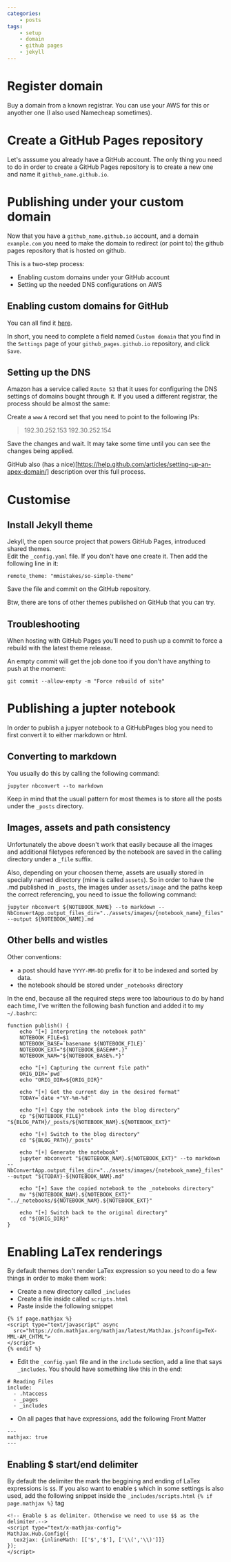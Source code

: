 ```yaml
---
categories: 
	- posts
tags:
	- setup
	- domain
	- github pages
	- jekyll
---
```


# Register domain

Buy a domain from a known registrar. You can use your AWS for this or anyother one (I also used Namecheap sometimes).

# Create a GitHub Pages repository

Let's asssume you already have a GitHub account. The only thing you need to do in order to create a GitHub Pages repository is to create a new one and name it `github_name.github.io`.

# Publishing under your custom domain

Now that you have a `github_name.github.io` account, and a domain `example.com` you need to make the domain to redirect (or point to) the github pages repository that is hosted on github.

This is a two-step process:

* Enabling custom domains under your GitHub account
* Setting up the needed DNS configurations on AWS

## Enabling custom domains for GitHub

You can all find it [here](https://help.github.com/articles/adding-or-removing-a-custom-domain-for-your-github-pages-site/).

In short, you need to complete a field named `Custom domain` that you find in the `Settings` page of your `github_pages.github.io` repository, and click `Save`.

## Setting up the DNS

Amazon has a service called `Route 53` that it uses for configuring the DNS settings of domains bought through it. If you used a different registrar, the process should be almost the same:

Create a `www` `A` record set that you need to point to the following IPs:
> 192.30.252.153 
> 192.30.252.154

Save the changes and wait. It may take some time until you can see the changes being applied.

GitHub also (has a nice)[https://help.github.com/articles/setting-up-an-apex-domain/] description over this full process.

# Customise

## Install Jekyll theme

Jekyll, the open source project that powers GitHub Pages, introduced shared themes.  
Edit the `_config.yaml` file. If you don't have one create it. Then add the following line in it:

```
remote_theme: "mmistakes/so-simple-theme"
```

Save the file and commit on the GitHub repository.

Btw, there are tons of other themes published on GitHub that you can try.

## Troubleshooting

When hosting with GitHub Pages you'll need to push up a commit to force a rebuild with the latest theme release.

An empty commit will get the job done too if you don't have anything to push at the moment:

```
git commit --allow-empty -m "Force rebuild of site"
```

# Publishing a jupter notebook 

In order to publish a jupyer notebook to a GitHubPages blog you need to first convert it to either markdown or html. 

## Converting to markdown

You usually do this by calling the following command:

```
jupyter nbconvert --to markdown
```

Keep in mind that the usuall pattern for most themes is to store all the posts under the `_posts` directory.

## Images, assets and path consistency

Unfortunately the above doesn't work that easily because all the images and additional filetypes referenced by the notebook are saved in the calling directory under a `_file` suffix.

Also, depending on your choosen theme, assets are usually stored in specially named directory (mine is called `assets`). So in order to have the .md published in `_posts`, the images under `assets/image` and the paths keep the correct referencing, you need to issue the following command:

```
jupyter nbconvert ${NOTEBOOK_NAME} --to markdown --NbConvertApp.output_files_dir="../assets/images/{notebook_name}_files" --output ${NOTEBOOK_NAME}.md
``` 

## Other bells and wistles

Other conventions:

* a post should have `YYYY-MM-DD` prefix for it to be indexed and sorted by data.
* the notebook should be stored under `_notebooks` directory

In the end, because all the required steps were too labourious to do by hand each time, I've written the following bash function and added it to my `~/.bashrc`:

```
function publish() {
	echo "[+] Interpreting the notebook path"
	NOTEBOOK_FILE=$1
	NOTEBOOK_BASE=`basename ${NOTEBOOK_FILE}`
	NOTEBOOK_EXT="${NOTEBOOK_BASE##*.}"
	NOTEBOOK_NAM="${NOTEBOOK_BASE%.*}"

	echo "[+] Capturing the current file path" 
	ORIG_DIR=`pwd`
	echo "ORIG_DIR=${ORIG_DIR}"

	echo "[+] Get the current day in the desired format"
	TODAY=`date +"%Y-%m-%d"`

	echo "[+] Copy the notebook into the blog directory"
	cp "${NOTEBOOK_FILE}" "${BLOG_PATH}/_posts/${NOTEBOOK_NAM}.${NOTEBOOK_EXT}"

	echo "[+] Switch to the blog directory"
	cd "${BLOG_PATH}/_posts"

	echo "[+] Generate the notebook"
	jupyter nbconvert "${NOTEBOOK_NAM}.${NOTEBOOK_EXT}" --to markdown --NbConvertApp.output_files_dir="../assets/images/{notebook_name}_files" --output "${TODAY}-${NOTEBOOK_NAM}.md"

	echo "[+] Save the copied notebook to the _notebooks directory"
	mv "${NOTEBOOK_NAM}.${NOTEBOOK_EXT}" "../_notebooks/${NOTEBOOK_NAM}.${NOTEBOOK_EXT}"

	echo "[+] Switch back to the original directory"
	cd "${ORIG_DIR}"
}
```

# Enabling LaTex renderings

By default themes don't render LaTex expression so you need to do a few things in order to make them work:

* Create a new directory called `_includes`
* Create a file inside called `scripts.html`
* Paste inside the following snippet

```
{% if page.mathjax %}
<script type="text/javascript" async
  src="https://cdn.mathjax.org/mathjax/latest/MathJax.js?config=TeX-MML-AM_CHTML">
</script>
{% endif %}
```

* Edit the `_config.yaml` file and in the `include` section, add a line that says `_includes`. You should have something like this in the end:

```
# Reading Files
include:
  - .htaccess
  - _pages
  - _includes
```

* On all pages that have expressions, add the following Front Matter

```
---
mathjax: true
---
```

## Enabling $ start/end delimiter

By default the delimiter the mark the beggining and ending of LaTex expressions is `$$`. If you also want to enable `$` which in some settings is also used, add the following snippet inside the `_includes/scripts.html` `{% if page.mathjax %}` tag


```
<!-- Enable $ as delimiter. Otherwise we need to use $$ as the delimiter.-->
<script type="text/x-mathjax-config">
MathJax.Hub.Config({
  tex2jax: {inlineMath: [['$','$'], ['\\(','\\)']]}
});
</script>
```
